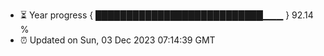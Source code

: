 - ⏳ Year progress { ███████████████████████████▁▁▁ } 92.14 %
- ⏰ Updated on Sun, 03 Dec 2023 07:14:39 GMT

